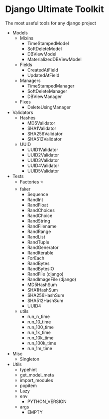 # Django Ultimate Toolkit

The most useful tools for any django project

- Models
  - Mixins
    - TimeStampedModel
    - SoftDeleteModel
    - DBViewModel
    - MaterializedDBViewModel
  - Fields
    - CreatedAtField
    - UpdatedAtField
  - Managers
    - TimeStampedManager
    - SoftDeleteManager
    - DBViewManager
  - Fixes
    - DeleteUsingManager
- Validators
  - Hashes
    - MD5Validator
    - SHA1Validator
    - SHA256Validator
    - SHA512Validator
  - UUID
    - UUID1Validator
    - UUID2Validator
    - UUID3Validator
    - UUID4Validator
    - UUID5Validator
- Tests
  - Factories ⭐️
  - faker
    - Sequence
    - RandInt
    - RandFloat
    - RandChoices
    - RandChoice
    - RandString
    - RandFilename
    - RandRange
    - RandList
    - RandTuple
    - RandGenerator
    - RandIterable
    - ForEach
    - RandBytes
    - RandBytesIO
    - RandFile (django)
    - RandImageFile (django)
    - MD5HashSum
    - SHA1HashSum
    - SHA256HashSum
    - SHA512HashSum
    - UUID4
  - utils
    - run_n_time
    - run_10_time
    - run_100_time
    - run_1k_time
    - run_10k_time
    - run_100k_time
    - run_1m_time
- Misc
  - Singleton 
- Utils
  - typehint
  - get_model_meta
  - import_modules
  - popitem
  - Lazy
  - env
    - PYTHON_VERSION
  - args
    - EMPTY